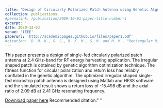 ```yaml
---
title: "Design of Circularly Polarized Patch Antenna using Genetic Algorithm for Energy Harvesting"
collection: publications
#permalink: /publication/2009-10-01-paper-title-number-1
excerpt: ''
date: 2020-12-03
venue: 'IEEE'
paperurl: 'http://academicpages.github.io/files/paper1.pdf'
#citation: 'D. M. K., G. S., D. K. M., S. M. and M. V., "Rectangular Microstrip Patch Antenna Miniaturization using improvised Genetic Algorithm," 2020 4th International Conference on Trends in Electronics and Informatics (ICOEI)(48184), Tirunelveli, India, 2020, pp. 894-898, doi: 10.1109/ICOEI48184.2020.9142912.'
---
```

This paper presents a design of single-fed circularly polarized patch antenna at 2.4 GHz-band for RF energy harvesting application. The irregular shaped patch is obtained by genetic algorithm optimization technique. The fitness function for circular polarization and return loss has reliably conflated in the genetic algorithm. The optimized irregular shaped single-fed microstrip patch antenna is designed using Matlab and HFSS software and the simulated result shows a return loss of -15.498 dB and the axial ratio of 2.09 dB at 2.41 GHz resonating frequency.

[Download paper here](https://ieeexplore.ieee.org/document/9316105)
Recommended citation:" "